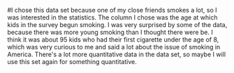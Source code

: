 #I chose this data set because one of my close friends smokes a lot, so I was interested in the statistics. The column I chose was the age at which kids in the survey begun smoking. I was very surprised by some of the data, because there was more young smoking than I thought there were be. I think it was about 95 kids who had their first cigarette under the age of 8, which was very curious to me and said a lot about the issue of smoking in America. There's a lot more quantitative data in the data set, so maybe I will use this set again for something quantitative. 
